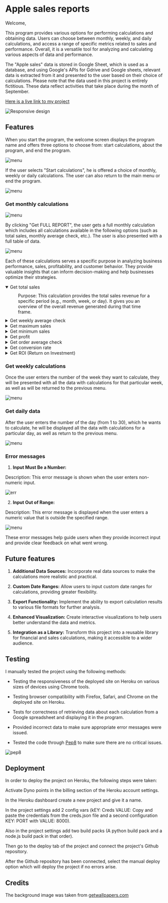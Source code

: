 # Apple sales reports

Welcome,  

This program provides various options for performing calculations and obtaining data. Users can choose between monthly, weekly, and daily calculations, and access a range of specific metrics related to sales and performance. Overall, it is a versatile tool for analyzing and calculating various aspects of data and performance.

The "Apple sales" data is stored in Google Sheet, which is used as a database, and using Google's APIs for Gdrive and Google sheets, relevant data is extracted from it and presented to the user based on their choice of calculations. Please note that the data used in this project is entirely fictitious. These data reflect activities that take place during the month of September.

[Here is a live link to my project](https://apple-sales-report-6a3868d388e4.herokuapp.com/)


![Responsive design](https://res.cloudinary.com/dsmrhqdnv/image/upload/v1695908616/apple-sales/responsive_cepgvv.jpg)

## Features

When you start the program, the welcome screen displays the program name and offers three options to choose from: start calculations, about the program, and end the program.

![menu](https://res.cloudinary.com/dsmrhqdnv/image/upload/v1695909539/apple-sales/1_option_l1b0mj.jpg)

If the user selects "Start calculations", he is offered a choice of monthly, weekly or daily calculations. The user can also return to the main menu or end the program.

![menu](https://res.cloudinary.com/dsmrhqdnv/image/upload/v1695909254/apple-sales/2_option_v764zm.jpg)

### Get monthly calculations  

![menu](https://res.cloudinary.com/dsmrhqdnv/image/upload/v1695910493/apple-sales/month_feucbr.jpg)

By clicking "Get FULL REPORT", the user gets a full monthly calculation which includes all calculations available in the following options (such as total sales, monthly average check, etc.). The user is also presented with a full table of data.

![menu](https://res.cloudinary.com/dsmrhqdnv/image/upload/v1695909923/apple-sales/full_report_mk0t4r.jpg)

Each of these calculations serves a specific purpose in analyzing business performance, sales, profitability, and customer behavior. They provide valuable insights that can inform decision-making and help businesses optimize their strategies.

<details open>
  <summary>Get total sales</summary>
  <div style="margin: 10px 40px;">  
    Purpose: This calculation provides the total sales revenue for a specific period (e.g., month, week, or day). It gives you an overview of the overall revenue generated during that time frame.
  </div>
</details>

<details>
    <summary>Get weekly average check</summary>  
        <div style="margin: 10px 40px;"> 
            Purpose: The weekly average check calculates the average amount of money spent per transaction in a given week. It helps in understanding customer spending patterns on a weekly basis.
        </div>
</details>

<details>
    <summary>Get maximum sales</summary>  
        <div style="margin: 10px 40px;"> 
            Purpose: This calculation identifies the highest sales figure within the chosen period. It helps in recognizing the peak performance and the highest revenue achieved.
        </div>
</details>

<details>
    <summary>Get minimum sales</summary>  
        <div style="margin: 10px 40px;"> 
            Purpose: Similar to maximum sales, this calculation identifies the lowest sales figure within the chosen period. It helps in identifying periods of low performance or potential issues.
        </div>
</details>

<details>
    <summary>Get profit</summary>  
        <div style="margin: 10px 40px;"> 
            Purpose: Profit calculation subtracts the costs or expenses from the total revenue. It provides insights into the profitability of your business for a specific time frame.
        </div>
</details>

<details>
    <summary>Get order average check</summary>  
        <div style="margin: 10px 40px;"> 
            Purpose: The order average check calculates the average amount spent by customers per order. It helps in understanding individual purchase behavior and can guide pricing strategies.
        </div>
</details>

<details>
    <summary>Get conversion rate</summary>  
        <div style="margin: 10px 40px;"> 
            Purpose: Conversion rate measures the percentage of customers who take a desired action, such as making a purchase or completing a form. It helps evaluate the effectiveness of marketing campaigns and website optimization.
        </div>
</details>

<details>
    <summary>Get ROI (Return on Investment)</summary>  
        <div style="margin: 10px 40px;"> 
            Purpose: ROI measures the return (profit) on an investment relative to the initial cost (investment). It is used to assess the performance and profitability of investments or marketing campaigns. A positive ROI indicates profitability.
        </div>
</details>

### Get weekly calculations
Once the user enters the number of the week they want to calculate, they will be presented with all the data with calculations for that particular week, as well as will be returned to the previous menu.

![menu](https://res.cloudinary.com/dsmrhqdnv/image/upload/v1695911418/apple-sales/week_ol7zkr.jpg)
### Get daily data
After the user enters the number of the day (from 1 to 30), which he wants to calculate, he will be displayed all the data with calculations for a particular day, as well as return to the previous menu.

![menu](https://res.cloudinary.com/dsmrhqdnv/image/upload/v1695912647/apple-sales/day_v2oc5g.jpg)

### Error messages

1. **Input Must Be a Number:**

Description: This error message is shown when the user enters non-numeric input.

![err](https://res.cloudinary.com/dsmrhqdnv/image/upload/v1696002307/apple-sales/error_afaowm.jpg)  

2. **Input Out of Range:**  

Description: This error message is displayed when the user enters a numeric value that is outside the specified range.

![menu](https://res.cloudinary.com/dsmrhqdnv/image/upload/v1696002360/apple-sales/error_t0afmr.jpg)
   

These error messages help guide users when they provide incorrect input and provide clear feedback on what went wrong.

## Future features

1. **Additional Data Sources:** Incorporate real data sources to make the calculations more realistic and practical.

2. **Custom Date Ranges:** Allow users to input custom date ranges for calculations, providing greater flexibility.

3. **Export Functionality:** Implement the ability to export calculation results to various file formats for further analysis.

4. **Enhanced Visualization:** Create interactive visualizations to help users better understand the data and metrics.

5. **Integration as a Library:** Transform this project into a reusable library for financial and sales calculations, making it accessible to a wider audience.

## Testing

I manually tested the project using the following methods:

- Testing the responsiveness of the deployed site on Heroku on various sizes of devices using Chrome tools.

- Testing browser compatibility with Firefox, Safari, and Chrome on the deployed site on Heroku.

- Tests for correctness of retrieving data about each calculation from a Google spreadsheet and displaying it in the program.

- Provided incorrect data to make sure appropriate error messages were issued.

- Tested the code through [Pep8](https://pep8ci.herokuapp.com/#) to make sure there are no critical issues.  

![pep8](https://res.cloudinary.com/dsmrhqdnv/image/upload/v1696002744/apple-sales/cli_sdaijb.jpg)

## Deployment 
In order to deploy the project on Heroku, the following steps were taken:

Activate Dyno points in the billing section of the Heroku account settings.

In the Heroku dashboard create a new project and give it a name.

In the project settings add 2 config vars (kEY: Creds VALUE: Copy and paste the credentials from the creds.json file and a second configuration KEY: PORT with VALUE: 8000).

Also in the project settings add two build packs (A python build pack and a node.js build pack in that order).

Then go to the deploy tab of the project and connect the project's Github repository.

After the Github repository has been connected, select the manual deploy option which will deploy the project if no errors arise.

## Credits

The background image was taken from [getwallpapers.com](https://getwallpapers.com/collection/nature-wallpapers-full-screen)